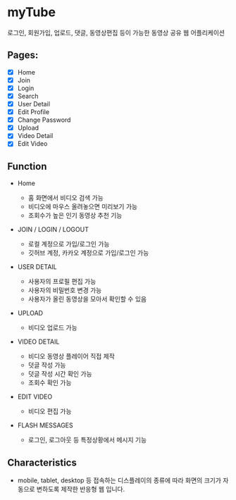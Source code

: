 # myTube

로그인, 회원가입, 업로드, 댓글, 동영상편집 등이 가능한 동영상 공유 웹 어플리케이션

## Pages:
- [x] Home
- [x] Join
- [x] Login
- [x] Search
- [x] User Detail
- [x] Edit Profile
- [x] Change Password
- [x] Upload
- [x] Video Detail
- [x] Edit Video

## Function
- Home
  - 홈 화면에서 비디오 검색 가능
  - 비디오에 마우스 올려놓으면 미리보기 가능
  - 조회수가 높은 인기 동영상 추천 기능
 
- JOIN / LOGIN / LOGOUT
  - 로컬 계정으로 가입/로그인 가능
  - 깃허브 계정, 카카오 계정으로 가입/로그인 가능
 
- USER DETAIL
  - 사용자의 프로필 편집 가능
  - 사용자의 비밀번호 변경 가능
  - 사용자가 올린 동영상을 모아서 확인할 수 있음
  
- UPLOAD
  - 비디오 업로드 가능
  
- VIDEO DETAIL
  - 비디오 동영상 플레이어 직접 제작
  - 덧글 작성 가능
  - 덧글 작성 시간 확인 가능
  - 조회수 확인 가능
  
- EDIT VIDEO
  - 비디오 편집 가능
  
- FLASH MESSAGES
  - 로그인, 로그아웃 등 특정상황에서 메시지 기능 

## Characteristics
-  mobile, tablet, desktop 등 접속하는 디스플레이의 종류에 따라 화면의 크기가 자동으로 변하도록 제작한 반응형 웹 입니다. 
